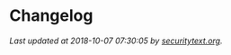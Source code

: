 # Changelog

_Last updated at 2018-10-07 07:30:05 by [securitytext.org](https://securitytext.org)._
